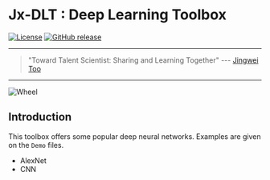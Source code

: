 # Jx-DLT : Deep Learning Toolbox

[![License](https://img.shields.io/badge/license-BSD_3-yellow.svg)](https://github.com/JingweiToo/Deep-Learning-Toolbox-Python/blob/main/LICENSE)
[![GitHub release](https://img.shields.io/badge/release-pre-green.svg)](https://github.com/JingweiToo/Deep-Learning-Toolbox-Python)

---
> "Toward Talent Scientist: Sharing and Learning Together"
>  --- [Jingwei Too](https://jingweitoo.wordpress.com/)
---


![Wheel](https://www.mathworks.com/matlabcentral/mlc-downloads/downloads/eddf761e-8c8a-4866-8ee4-b8a34d541a1b/8758e6bd-bbcb-4798-9b28-19581b4a30fb/images/screenshot.PNG)


## Introduction
This toolbox offers some popular deep neural networks. Examples are given on the `Demo` files.  
* AlexNet
* CNN
